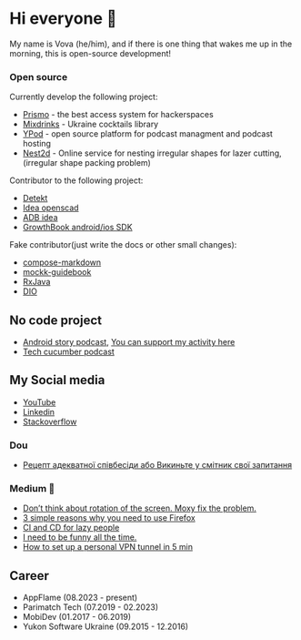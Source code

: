 # Hi everyone 👋

My name is Vova (he/him), and if there is one thing that wakes me up in the morning, this is open-source development!

### Open source
Currently develop the following project:
- [Prismo](https://github.com/hacklabkyiv/prismo) - the best access system for hackerspaces 
- [Mixdrinks](http://mixdrinks.org/) - Ukraine cocktails library 
- [YPod](https://github.com/VovaStelmashchuk/ypod) - open source platform for podcast managment and podcast hosting
- [Nest2d](https://nest2d.online) - Online service for nesting irregular shapes for lazer cutting, (irregular shape packing problem)

Contributor to the following project:
- [Detekt](https://github.com/detekt/detekt)
- [Idea openscad](https://github.com/ldenisey/idea-openscad)
- [ADB idea](https://github.com/pbreault/adb-idea)
- [GrowthBook android/ios SDK](https://github.com/growthbook/growthbook-kotlin)

Fake contributor(just write the docs or other small changes):
- [compose-markdown](https://github.com/jeziellago/compose-markdown) 
- [mockk-guidebook](https://github.com/NotWoods/mockk-guidebook)
- [RxJava](https://github.com/ReactiveX/RxJava)
- [DIO](https://github.com/flutterchina/dio)

## No code project

- [Android story podcast](https://androidstory.dev/), [You can support my activity here](https://www.patreon.com/androidstory)
- [Tech cucumber podcast](https://anchor.fm/techcucumber)

## My Social media
- [YouTube](https://www.youtube.com/channel/UC4yIia8VAd1qQWDVobBxH1A)
- [Linkedin][linkedin]
- [Stackoverflow](https://stackoverflow.com/users/7341528/vova-stelmashchuk?tab=profile)

### Dou
- [Рецепт адекватної співбесіди або Викиньте у смітник свої запитання](https://dou.ua/forums/topic/36261/)

### Medium :memo:
<!-- MEDIUM:START -->
- [Don’t think about rotation of the screen. Moxy fix the problem.](https://itnext.io/dont-think-about-rotation-of-the-screen-moxy-fix-the-problem-e861d52a0d12?source=rss-cec3e8e0d4be------2)
- [3 simple reasons why you need to use Firefox](https://medium.com/@vovochkastelmashchuk/3-simple-reasons-why-you-need-to-use-firefox-2c5f97d0dc82?source=rss-cec3e8e0d4be------2)
- [CI and CD for lazy people](https://medium.com/@vovochkastelmashchuk/ci-and-cd-for-people-2905d1b5a5f3?source=rss-cec3e8e0d4be------2)
- [I need to be funny all the time.](https://medium.com/@vovochkastelmashchuk/i-need-to-be-funny-all-the-time-9c01ab00b2fe?source=rss-cec3e8e0d4be------2)
- [How to set up a personal VPN tunnel in 5 min](https://medium.com/@vovochkastelmashchuk/how-set-up-personal-vpn-tunnel-for-5-min-f8f05b80be2a?source=rss-cec3e8e0d4be------2)
<!-- MEDIUM:END -->

## Career
- AppFlame (08.2023 - present)
- Parimatch Tech (07.2019 - 02.2023)
- MobiDev (01.2017 - 06.2019)
- Yukon Software Ukraine (09.2015 - 12.2016)

[linkedin]: https://www.linkedin.com/in/volodymyr-stelmashchuk-2631b9118/
